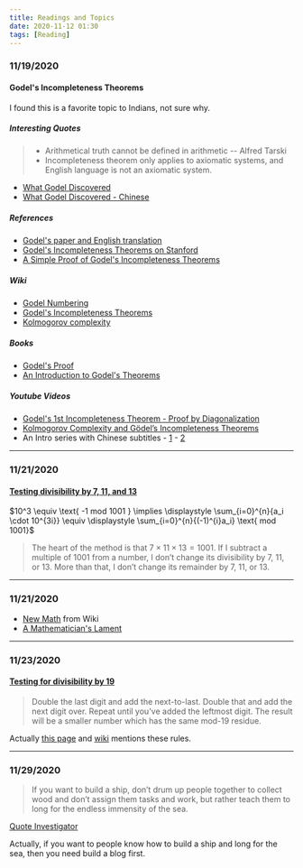 ```yaml
---
title: Readings and Topics
date: 2020-11-12 01:30
tags: [Reading]
---
```


### 11/19/2020

#### Godel's Incompleteness Theorems

I found this is a favorite topic to Indians, not sure why.

##### Interesting Quotes

> - Arithmetical truth cannot be defined in arithmetic -- Alfred Tarski
> - Incompleteness theorem only applies to axiomatic systems, and English language is not an axiomatic system.

* [What Godel Discovered](https://stopa.io/post/269)
* [What Godel Discovered - Chinese](https://yuki.systems/essay/2020/11/08/godel.html)

##### References

* [Godel's paper and English translation](https://www.jamesrmeyer.com/ffgit/godel-original-english.html)
* [Godel's Incompleteness Theorems on Stanford](https://plato.stanford.edu/entries/goedel-incompleteness/index.html)
* [A Simple Proof of Godel's Incompleteness Theorems](https://mat.iitm.ac.in/home/asingh/public_html/papers/goedel.pdf)

##### Wiki

* [Godel Numbering](https://en.wikipedia.org/wiki/G%C3%B6del_numbering)
* [Godel's Incompleteness Theorems](https://en.wikipedia.org/wiki/G%C3%B6del%27s_incompleteness_theorems)
* [Kolmogorov complexity](https://en.wikipedia.org/wiki/Kolmogorov_complexity)

##### Books

* [Godel's Proof](http://calculemus.org/cafe-aleph/raclog-arch/nagel-newman.pdf)
* [An Introduction to Godel's Theorems](https://isidore.co/calibre/get/pdf/5816)

##### Youtube Videos

* [Godel's 1st Incompleteness Theorem - Proof by Diagonalization](https://www.youtube.com/watch?v=PpSxqde0af4)
* [Kolmogorov Complexity and Gödel’s Incompleteness Theorems](https://www.youtube.com/watch?v=So9pOD2tu5A)
* An Intro series with Chinese subtitles - [1](https://www.youtube.com/watch?v=vvCqhg9lsAA) - [2](https://www.youtube.com/watch?v=NtRyzvKdD6k)

---

### 11/21/2020

#### [Testing divisibility by 7, 11, and 13](https://www.johndcook.com/blog/2020/11/10/test-for-divisibility-by-13/)

$10^3 \equiv \text{ -1 mod 1001 } \implies \displaystyle \sum_{i=0}^{n}{a_i \cdot 10^{3i}} \equiv \displaystyle \sum_{i=0}^{n}{(-1)^{i}a_i} \text{ mod 1001}$

> The heart of the method is that $7 \times 11 \times 13 = 1001$. If I subtract a multiple of 1001 from a number, I don’t change its divisibility by 7, 11, or 13. More than that, I don’t change its remainder by 7, 11, or 13.

---

### 11/21/2020

* [New Math](https://en.wikipedia.org/wiki/New_Math) from Wiki
* [A Mathematician's Lament](https://www.maa.org/external_archive/devlin/LockhartsLament.pdf)

---

### 11/23/2020

#### [Testing for divisibility by 19](https://blog.plover.com/math/divisibility-by-19.html)

> Double the last digit and add the next-to-last. Double that and add the next digit over. Repeat until you've added the leftmost digit. The result will be a smaller number which has the same mod-19 residue.

Actually [this page](https://brilliant.org/wiki/divisibility-rules/) and [wiki](https://en.wikipedia.org/wiki/Divisibility_rule#Divisibility_rules_for_numbers_1%E2%80%9330) mentions these rules.

---

### 11/29/2020

> If you want to build a ship, don’t drum up people together to collect wood and don’t assign them tasks and work, but rather teach them to long for the endless immensity of the sea.

[Quote Investigator](https://quoteinvestigator.com/2015/08/25/sea/)

Actually, if you want to people know how to build a ship and long for the sea, then you need build a blog first.
